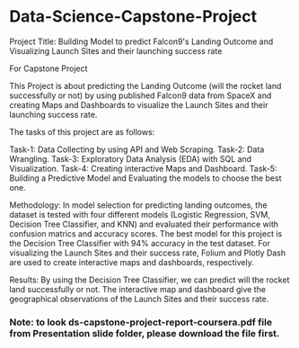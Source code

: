 # Data-Science-Capstone-Project

Project Title: Building Model to predict Falcon9's Landing Outcome and Visualizing Launch Sites and their launching success rate 

For Capstone Project

This Project is about predicting the Landing Outcome (will the rocket land successfully or not) by using published Falcon9 data from SpaceX and creating Maps and Dashboards to visualize the Launch Sites and their launching success rate.

The tasks of this project are as follows:

Task-1: Data Collecting by using API and Web Scraping.
Task-2: Data Wrangling.
Task-3: Exploratory Data Analysis (EDA) with SQL and Visualization. 
Task-4: Creating interactive Maps and Dashboard.
Task-5: Building a Predictive Model and Evaluating the models to choose the best one. 

Methodology: In model selection for predicting landing outcomes, the dataset is tested with four different models (Logistic Regression, SVM, Decision Tree Classifier, and KNN) and evaluated their performance with confusion matrics and accuracy scores. The best model for this project is the Decision Tree Classifier with 94% accuracy in the test dataset. For visualizing the Launch Sites and their success rate, Folium and Plotly Dash are used to create interactive maps and dashboards, respectively. 

Results: By using the Decision Tree Classifier, we can predict will the rocket land successfully or not. The interactive map and dashboard give the geographical observations of the Launch Sites and their success rate. 

### Note: to look ds-capstone-project-report-coursera.pdf file from Presentation slide folder, please download the file first.
